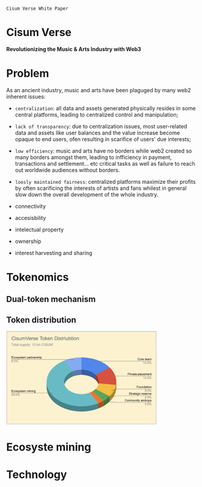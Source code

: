 `Cisum Verse White Paper`

# Cisum Verse
**Revolutionizing the Music & Arts Industry with Web3**


# Problem

As an ancient industry, music and arts have been plaguged by many web2 inherent issues:
- `centralization`: all data and assets generated physically resides in some central platforms, leading to centralized control and manipulation;
- `lack of transparency`: due to centralization issues, most user-related data and assets like user balances and the value increase become opaque to end users, ofen resulting in scarifice of users' due interests;
- `low efficiency`: music and arts have no borders while web2 created so many borders amongst them, leading to infficiency in payment, transactions and settlement... etc critical tasks as well as failure to reach out worldwide audiences without borders.
- `loosly maintained fairness`: centralized platforms maximize their profits by often scarificing the interests of artists and fans whilest in general slow down the overall development of the whole industry.

- connectivity
- accesisbility
- intelectual property
- ownership
- interest harvesting and sharing

# Tokenomics

## Dual-token mechanism

## Token distribution
<img src="./resources/csm-token-distribution.png" width=400 />

# Ecosyste mining

# Technology

